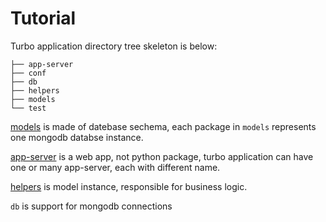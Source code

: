 Tutorial
=================

Turbo application directory tree skeleton is below:

```
├── app-server
├── conf
├── db
├── helpers
├── models
└── test
```

[models](model) is made of datebase sechema, each package in `models` represents one mongodb databse instance.  

[app-server](app-server) is a web app, not python package, turbo application can have one or many app-server, each with different name.

[helpers](helpers) is model instance, responsible for business logic.

`db` is support for mongodb connections
